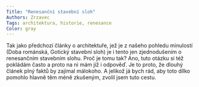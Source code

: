```yaml
---
Title: "Renesanční stavební sloh"
Authors: Zrzavec
Tags: architektura, historie, renesance
Color: gray
---
```

Tak jako předchozí články o architektuře, jež je z našeho pohledu minulostí (Doba románská, Gotický stavební sloh) je i tento jen zjednodušením o renesančním stavebním slohu. Proč je tomu tak? Ano, tuto otázku si též pokládám často a proto na ni mám již i odpověď. Je to proto, že dlouhý článek plný faktů by zajímal málokoho. A jelikož já bych rád, aby toto dílko pomohlo hlavně těm méně zkušeným, zvolil jsem tuto cestu.
